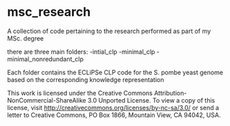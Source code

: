 # msc_research
A collection of code pertaining to the research performed as part of my MSc. degree

there are three main folders:
  -intial_clp
  -minimal_clp
  -minimal_nonredundant_clp

Each folder contains the ECLiPSe CLP code for the S. pombe yeast genome based on the corresponding knowledge representation

This work is licensed under the Creative Commons Attribution-NonCommercial-ShareAlike 3.0 Unported License. To view a copy of this license, visit http://creativecommons.org/licenses/by-nc-sa/3.0/ or send a letter to Creative Commons, PO Box 1866, Mountain View, CA 94042, USA.
